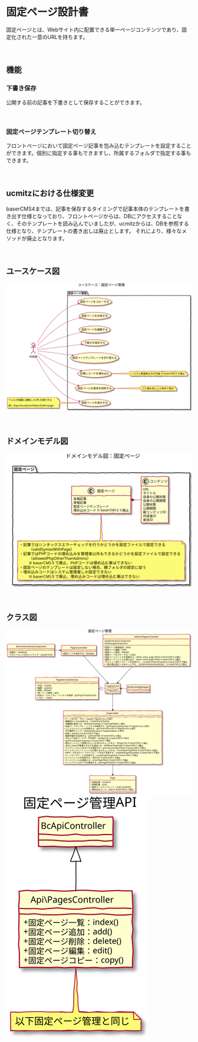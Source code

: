 # 固定ページ設計書

固定ページとは、Webサイト内に配置できる単一ページコンテンツであり、固定化された一意のURLを持ちます。

　
## 機能

### 下書き保存
公開する前の記事を下書きとして保存することができます。

　
### 固定ページテンプレート切り替え
フロントページにおいて固定ページ記事を包み込むテンプレートを設定することができます。個別に指定する事もできますし、所属するフォルダで指定する事もできます。

　
## ucmitzにおける仕様変更

baserCMS4までは、記事を保存するタイミングで記事本体のテンプレートを書き出す仕様となっており、フロントページからは、DBにアクセスすることなく、そのテンプレートを読み込んでいましたが、ucmitzからは、DBを参照する仕様となり、テンプレートの書き出しは廃止とします。
それにより、様々なメソッドが廃止となります。

　
## ユースケース図
![ユースケース図：固定ページ管理](../../svg/use_case/pages.svg)

　
## ドメインモデル図
![ドメインモデル図：固定ページ管理](../../svg/domain_model/pages.svg)

　
## クラス図
![クラス図：固定ページ管理](../../svg/class/manage_pages.svg)
![クラス図：固定ページAPI](../../svg/class/api_pages.svg)


　


